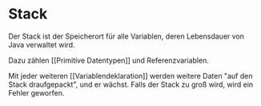 # Stack

Der Stack ist der Speicherort für alle Variablen, deren Lebensdauer von Java verwaltet wird.

Dazu zählen [[Primitive Datentypen]] und Referenzvariablen. 

Mit jeder weiteren [[Variablendeklaration]] werden weitere Daten "auf den Stack draufgepackt", und er wächst. Falls der Stack zu groß wird, wird ein Fehler geworfen. 